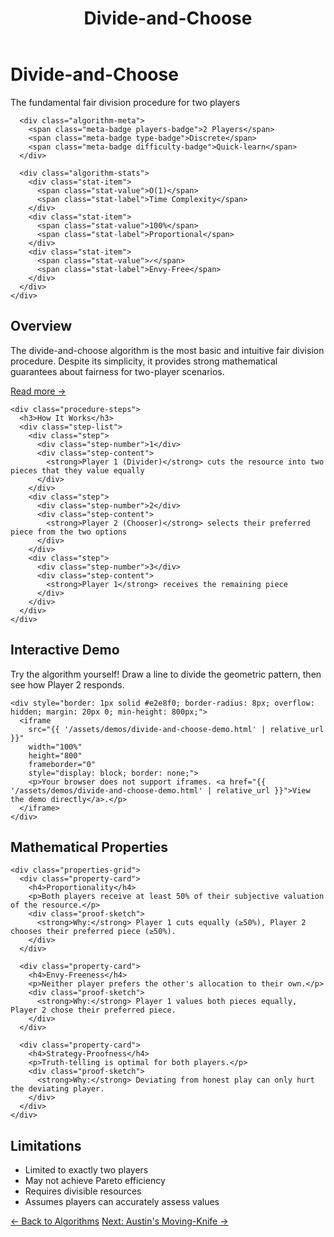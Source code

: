 ﻿---
layout: default
title: Divide-and-Choose
permalink: /algorithms/divide-and-choose/
---

<div class="algorithm-page">

  <!-- Algorithm Header Card - Fixed Structure -->
  <div class="algorithm-header-card">
    <div class="algorithm-header-content">
      <h1 class="algorithm-title">Divide-and-Choose</h1>
      <p class="algorithm-subtitle">The fundamental fair division procedure for two players</p>
      
      <div class="algorithm-meta">
        <span class="meta-badge players-badge">2 Players</span>
        <span class="meta-badge type-badge">Discrete</span>
        <span class="meta-badge difficulty-badge">Quick-learn</span>
      </div>

      <div class="algorithm-stats">
        <div class="stat-item">
          <span class="stat-value">O(1)</span>
          <span class="stat-label">Time Complexity</span>
        </div>
        <div class="stat-item">
          <span class="stat-value">100%</span>
          <span class="stat-label">Proportional</span>
        </div>
        <div class="stat-item">
          <span class="stat-value">✓</span>
          <span class="stat-label">Envy-Free</span>
        </div>
      </div>
    </div>
  </div>

  <!-- Overview -->
  <section class="content-block">
    <h2>Overview</h2>
    <p>The divide-and-choose algorithm is the most basic and intuitive fair division procedure. Despite its simplicity, it provides strong mathematical guarantees about fairness for two-player scenarios.</p>
    <a href="https://en.wikipedia.org/wiki/Divide_and_choose" target="_blank" class="algorithm-link">Read more →</a>
    
    <div class="procedure-steps">
      <h3>How It Works</h3>
      <div class="step-list">
        <div class="step">
          <div class="step-number">1</div>
          <div class="step-content">
            <strong>Player 1 (Divider)</strong> cuts the resource into two pieces that they value equally
          </div>
        </div>
        <div class="step">
          <div class="step-number">2</div>
          <div class="step-content">
            <strong>Player 2 (Chooser)</strong> selects their preferred piece from the two options
          </div>
        </div>
        <div class="step">
          <div class="step-number">3</div>
          <div class="step-content">
            <strong>Player 1</strong> receives the remaining piece
          </div>
        </div>
      </div>
    </div>
  </section>

  <!-- Interactive Demo -->
  <section class="content-block">
    <h2>Interactive Demo</h2>
    <p>Try the algorithm yourself! Draw a line to divide the geometric pattern, then see how Player 2 responds.</p>
    
    <div style="border: 1px solid #e2e8f0; border-radius: 8px; overflow: hidden; margin: 20px 0; min-height: 800px;">
      <iframe 
        src="{{ '/assets/demos/divide-and-choose-demo.html' | relative_url }}" 
        width="100%" 
        height="800" 
        frameborder="0"
        style="display: block; border: none;">
        <p>Your browser does not support iframes. <a href="{{ '/assets/demos/divide-and-choose-demo.html' | relative_url }}">View the demo directly</a>.</p>
      </iframe>
    </div>
  </section>

  <!-- Mathematical Properties -->
  <section class="content-block">
    <h2>Mathematical Properties</h2>
    
    <div class="properties-grid">
      <div class="property-card">
        <h4>Proportionality</h4>
        <p>Both players receive at least 50% of their subjective valuation of the resource.</p>
        <div class="proof-sketch">
          <strong>Why:</strong> Player 1 cuts equally (≥50%), Player 2 chooses their preferred piece (≥50%).
        </div>
      </div>
      
      <div class="property-card">
        <h4>Envy-Freeness</h4>
        <p>Neither player prefers the other's allocation to their own.</p>
        <div class="proof-sketch">
          <strong>Why:</strong> Player 1 values both pieces equally, Player 2 chose their preferred piece.
        </div>
      </div>
      
      <div class="property-card">
        <h4>Strategy-Proofness</h4>
        <p>Truth-telling is optimal for both players.</p>
        <div class="proof-sketch">
          <strong>Why:</strong> Deviating from honest play can only hurt the deviating player.
        </div>
      </div>
    </div>
  </section>

  <!-- Limitations -->
  <section class="content-block">
    <h2>Limitations</h2>
    <ul>
      <li>Limited to exactly two players</li>
      <li>May not achieve Pareto efficiency</li>
      <li>Requires divisible resources</li>
      <li>Assumes players can accurately assess values</li>
    </ul>
  </section>

  <!-- Navigation -->
  <footer class="algorithm-navigation">
    <a href="{{ '/' | relative_url }}" class="nav-button secondary">← Back to Algorithms</a>
    <a href="{{ '/algorithms/austins-moving-knife/' | relative_url }}" class="nav-button primary disabled">Next: Austin's Moving-Knife →</a>
  </footer>
</div>